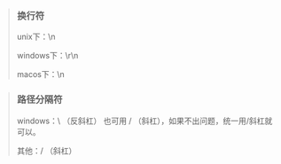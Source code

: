 >### 换行符
>
>unix下：\n
>
>windows下：\r\n
>
>macos下：\n

> ### 路径分隔符
>
> windows：\ （反斜杠） 也可用 / （斜杠），如果不出问题，统一用/斜杠就可以。
>
> 其他：/ （斜杠）